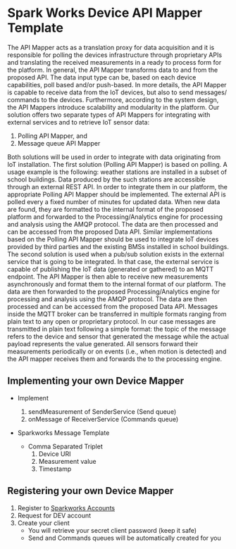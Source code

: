 # Spark Works Device API Mapper Template

The API Mapper acts as a translation proxy for data acquisition
and it is responsible for polling the devices infrastructure
through proprietary APIs and translating the received measurements
in a ready to process form for the platform. In general,
the API Mapper transforms data to and from the proposed API.
The data input type can be, based on each device capabilities, poll
based and/or push-based. In more details, the API Mapper is capable
to receive data from the IoT devices, but also to send messages/
commands to the devices. Furthermore, according to the
system design, the API Mappers introduce scalability and modularity
in the platform. Our solution offers two separate types of
API Mappers for integrating with external services and to retrieve
IoT sensor data:

  1. Polling API Mapper, and
  2. Message queue API Mapper 

Both solutions will be used in order to integrate with data
originating from IoT installation.
The first solution (Polling API Mapper) is based on polling. A
usage example is the following: weather stations are installed in
a subset of school buildings. Data produced by the
such stations are accessible through an external REST API. 
In order to integrate them in our platform,
the appropriate Polling API Mapper should be implemented. The external 
API is polled every a fixed number of minutes for updated data. 
When new data are found, they are formatted to the internal format of the proposed
platform and forwarded to the Processing/Analytics engine for
processing and analysis using the AMQP protocol. The data are
then processed and can be accessed from the proposed Data API.
Similar implementations based on the Polling API Mapper should be
used to integrate IoT devices provided by third parties and the
existing BMSs installed in school buildings.
The second solution is used when a pub/sub solution exists in
the external service that is going to be integrated. In that case, the
external service is capable of publishing the IoT data (generated
or gathered) to an MQTT endpoint. The API Mapper is then able
to receive new measurements asynchronously and format them to
the internal format of our platform. The data are then forwarded
to the proposed Processing/Analytics engine for processing and
analysis using the AMQP protocol. The data are then processed
and can be accessed from the proposed Data API. Messages inside
the MQTT broker can be transferred in multiple formats ranging
from plain text to any open or proprietary protocol. In our case
messages are transmitted in plain text following a simple format:
the topic of the message refers to the device and sensor that generated
the message while the actual payload represents the value
generated. All sensors forward their measurements periodically 
or on events (i.e., when motion is detected) and the API mapper
receives them and forwards the to the processing engine.
 
## Implementing your own Device Mapper

* Implement
  1. sendMeasurement of SenderService (Send queue)
  2. onMessage of ReceiverService (Commands queue)

* Sparkworks Message Template
  * Comma Separated Triplet
    1. Device URI
    2. Measurement value
    3. Timestamp
    
## Registering your own Device Mapper

1. Register to [Sparkworks Accounts](https://accounts.sparkworks.net)
2. Request for DEV account
3. Create your client
    * You will retrieve your secret client password (keep it safe)
    * Send and Commands queues will be automatically created for you
